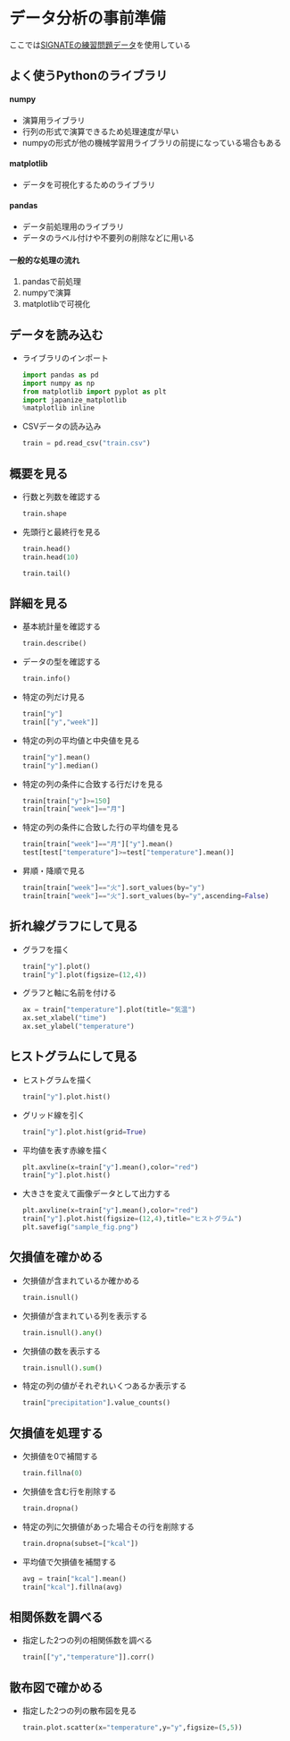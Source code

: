 # データ分析の事前準備

ここでは[SIGNATEの練習問題データ](https://signate.jp/competitions/24/data)を使用している

## よく使うPythonのライブラリ
#### numpy
* 演算用ライブラリ
* 行列の形式で演算できるため処理速度が早い
* numpyの形式が他の機械学習用ライブラリの前提になっている場合もある

#### matplotlib
* データを可視化するためのライブラリ

#### pandas
* データ前処理用のライブラリ
* データのラベル付けや不要列の削除などに用いる

#### 一般的な処理の流れ
1. pandasで前処理
2. numpyで演算
3. matplotlibで可視化

## データを読み込む
* ライブラリのインポート
  ```python
  import pandas as pd
  import numpy as np
  from matplotlib import pyplot as plt
  import japanize_matplotlib
  %matplotlib inline
  ```

* CSVデータの読み込み
  ```python
  train = pd.read_csv("train.csv")
  ```

## 概要を見る
* 行数と列数を確認する
  ```python
  train.shape
  ```

* 先頭行と最終行を見る
  ```python
  train.head()
  train.head(10)

  train.tail()
  ```

## 詳細を見る
* 基本統計量を確認する
  ```python
  train.describe()
  ```

* データの型を確認する
  ```python
  train.info()
  ```

* 特定の列だけ見る
  ```python
  train["y"]
  train[["y","week"]]
  ```

* 特定の列の平均値と中央値を見る
  ```python
  train["y"].mean()
  train["y"].median()
  ```

* 特定の列の条件に合致する行だけを見る
  ```python
  train[train["y"]>=150]
  train[train["week"]=="月"]
  ```

* 特定の列の条件に合致した行の平均値を見る
  ```python
  train[train["week"]=="月"]["y"].mean()
  test[test["temperature"]>=test["temperature"].mean()]
  ```

* 昇順・降順で見る
  ```python
  train[train["week"]=="火"].sort_values(by="y")
  train[train["week"]=="火"].sort_values(by="y",ascending=False)
  ```

## 折れ線グラフにして見る
* グラフを描く
  ```python
  train["y"].plot()
  train["y"].plot(figsize=(12,4))
  ```

* グラフと軸に名前を付ける
  ```python
  ax = train["temperature"].plot(title="気温")
  ax.set_xlabel("time")
  ax.set_ylabel("temperature")
  ```

## ヒストグラムにして見る
* ヒストグラムを描く
  ```python
  train["y"].plot.hist()
  ```

* グリッド線を引く
  ```python
  train["y"].plot.hist(grid=True)
  ```

* 平均値を表す赤線を描く
  ```python
  plt.axvline(x=train["y"].mean(),color="red")
  train["y"].plot.hist()
  ```

* 大きさを変えて画像データとして出力する
  ```python
  plt.axvline(x=train["y"].mean(),color="red")
  train["y"].plot.hist(figsize=(12,4),title="ヒストグラム")
  plt.savefig("sample_fig.png")
  ```

## 欠損値を確かめる
* 欠損値が含まれているか確かめる
  ```python
  train.isnull()
  ```

* 欠損値が含まれている列を表示する
  ```python
  train.isnull().any()
  ```

* 欠損値の数を表示する
  ```python
  train.isnull().sum()
  ```

* 特定の列の値がそれぞれいくつあるか表示する
  ```python
  train["precipitation"].value_counts()
  ```

## 欠損値を処理する
* 欠損値を0で補間する
  ```python
  train.fillna(0)
  ```

* 欠損値を含む行を削除する
  ```python
  train.dropna()
  ```

* 特定の列に欠損値があった場合その行を削除する
  ```python
  train.dropna(subset=["kcal"])
  ```

* 平均値で欠損値を補間する
  ```python
  avg = train["kcal"].mean()
  train["kcal"].fillna(avg)
  ```

## 相関係数を調べる
* 指定した2つの列の相関係数を調べる
  ```python
  train[["y","temperature"]].corr()
  ```

## 散布図で確かめる
* 指定した2つの列の散布図を見る
  ```python
  train.plot.scatter(x="temperature",y="y",figsize=(5,5))
  ```
